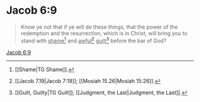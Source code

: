 # Jacob 6:9

> Know ye not that if ye will do these things, that the power of the redemption and the resurrection, which is in Christ, will bring you to stand with <u>shame</u>[^a] and <u>awful</u>[^b] <u>guilt</u>[^c] before the bar of God?

[Jacob 6:9](https://www.churchofjesuschrist.org/study/scriptures/bofm/jacob/6?lang=eng&id=p9#p9)


[^a]: [[Shame|TG Shame]].  
[^b]: [[Jacob 7.19|Jacob 7:19]]; [[Mosiah 15.26|Mosiah 15:26]].  
[^c]: [[Guilt, Guilty|TG Guilt]]; [[Judgment, the Last|Judgment, the Last]].  
